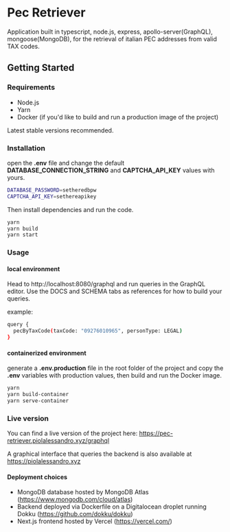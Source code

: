 # Pec Retriever

Application built in typescript, node.js, express, apollo-server(GraphQL), mongoose(MongoDB), for the retrieval of italian PEC addresses from valid TAX codes.

## Getting Started

### Requirements

- Node.js
- Yarn
- Docker (if you'd like to build and run a production image of the project)

Latest stable versions recommended.

### Installation

open the **.env** file and change the default **DATABASE_CONNECTION_STRING** and **CAPTCHA_API_KEY** values with yours.

```bash
DATABASE_PASSWORD=setheredbpw
CAPTCHA_API_KEY=sethereapikey
```

Then install dependencies and run the code.

```bash
yarn
yarn build
yarn start
```

### Usage

#### local environment

Head to http://localhost:8080/graphql and run queries in the GraphQL editor.
Use the DOCS and SCHEMA tabs as references for how to build your queries.

example:
```bash
query {
  pecByTaxCode(taxCode: "09276010965", personType: LEGAL)
}
```

#### containerized environment

generate a **.env.production** file in the root folder of the project and copy the **.env** variables with production values,
then build and run the Docker image.

```bash
yarn
yarn build-container
yarn serve-container
```

### Live version

You can find a live version of the project here: https://pec-retriever.piolalessandro.xyz/graphql

A graphical interface that queries the backend is also available at https://piolalessandro.xyz

#### Deployment choices

- MongoDB database hosted by MongoDB Atlas (https://www.mongodb.com/cloud/atlas)
- Backend deployed via Dockerfile on a Digitalocean droplet running Dokku (https://github.com/dokku/dokku)
- Next.js frontend hosted by Vercel (https://vercel.com/) 

